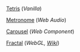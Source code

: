 [Tetris](https://xuu.github.io/subtle/tetris.html)  (*Vanilla*)

[Metronome](https://xuu.github.io/subtle/metronome.html)  (*Web Audio*)

[Carousel](https://xuu.github.io/subtle/carousel.html)  (*Web Component*)

[Fractal](https://xuu.github.io/subtle/fractal.html)  (*WebGL, [Wiki](https://en.wikipedia.org/wiki/Julia_set)*)